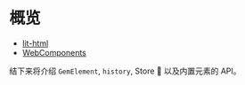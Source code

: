 # 概览

- [lit-html](https://lit-html.polymer-project.org/guide)
- [WebComponents](https://developer.mozilla.org/en-US/docs/Web/Web_Components)

结下来将介绍 `GemElement`, `history`, Store  以及内置元素的 API。
